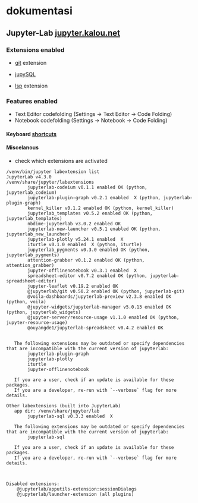 # dokumentasi

## Jupyter-Lab [jupyter.kalou.net](https://jupyter.kalou.net)

### Extensions enabled

- [git](https://blog.reviewnb.com/jupyterlab-git-extension/) extension

- [jupySQL](https://jupysql.ploomber.io/en/latest/quick-start.html)

- [lsp](https://github.com/krassowski/jupyterlab-lsp) extension

### Features enabled

- Text Editor codefolding (Settings -> Text Editor -> Code Folding)
- Notebook codefolding (Settings -> Notebook -> Code Folding)

#### Keyboard [shortcuts](https://jupyter-contrib-nbextensions.readthedocs.io/en/latest/nbextensions/navigation-hotkeys/readme.html)



#### Miscelanous

- check which extensions are activated

```
/venv/bin/jupyter labextension list
JupyterLab v4.3.0
/venv/share/jupyter/labextensions
        jupyterlab-codeium v0.1.1 enabled OK (python, jupyterlab_codeium)
        jupyterlab-plugin-graph v0.2.1 enabled  X (python, jupyterlab-plugin-graph)
        kernel_killer v0.1.2 enabled OK (python, kernel_killer)
        jupyterlab_templates v0.5.2 enabled OK (python, jupyterlab_templates)
        nbdime-jupyterlab v3.0.2 enabled OK
        jupyterlab-new-launcher v0.5.1 enabled OK (python, jupyterlab_new_launcher)
        jupyterlab-plotly v5.24.1 enabled  X
        iturtle v0.1.0 enabled  X (python, iturtle)
        jupyterlab_pygments v0.3.0 enabled OK (python, jupyterlab_pygments)
        attention-grabber v0.1.2 enabled OK (python, attention_grabber)
        jupyter-offlinenotebook v0.3.1 enabled  X
        spreadsheet-editor v0.7.2 enabled OK (python, jupyterlab-spreadsheet-editor)
        jupyter-leaflet v0.19.2 enabled OK
        @jupyterlab/git v0.50.2 enabled OK (python, jupyterlab-git)
        @voila-dashboards/jupyterlab-preview v2.3.8 enabled OK (python, voila)
        @jupyter-widgets/jupyterlab-manager v5.0.13 enabled OK (python, jupyterlab_widgets)
        @jupyter-server/resource-usage v1.1.0 enabled OK (python, jupyter-resource-usage)
        @ouyangde1/jupyterlab-spreadsheet v0.4.2 enabled OK


   The following extensions may be outdated or specify dependencies that are incompatible with the current version of jupyterlab:
        jupyterlab-plugin-graph
        jupyterlab-plotly
        iturtle
        jupyter-offlinenotebook

   If you are a user, check if an update is available for these packages.
   If you are a developer, re-run with `--verbose` flag for more details.

Other labextensions (built into JupyterLab)
   app dir: /venv/share/jupyter/lab
        jupyterlab-sql v0.3.3 enabled  X

   The following extensions may be outdated or specify dependencies that are incompatible with the current version of jupyterlab:
        jupyterlab-sql

   If you are a user, check if an update is available for these packages.
   If you are a developer, re-run with `--verbose` flag for more details.



Disabled extensions:
    @jupyterlab/apputils-extension:sessionDialogs
    @jupyterlab/launcher-extension (all plugins)
```

